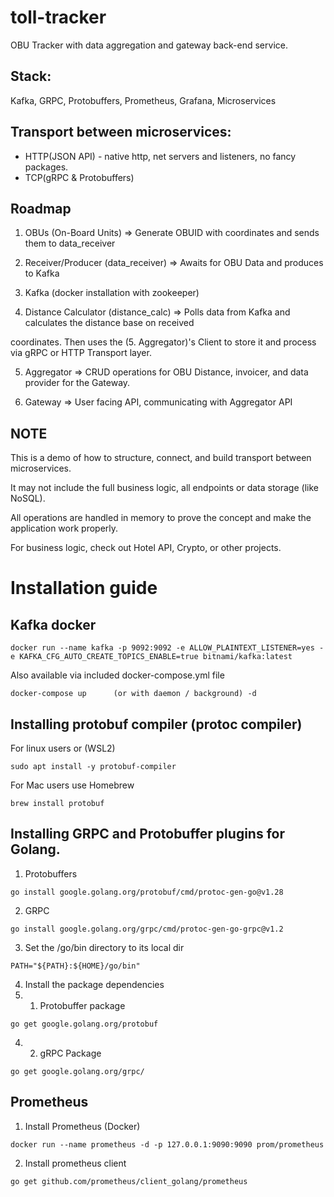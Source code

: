# toll-tracker
OBU Tracker with data aggregation and gateway back-end service.

## Stack: 
Kafka, GRPC, Protobuffers, Prometheus, Grafana, Microservices

## Transport between microservices:
- HTTP(JSON API) - native http, net servers and listeners, no fancy packages.
- TCP(gRPC & Protobuffers)

## Roadmap
1. OBUs (On-Board Units) => Generate OBUID with coordinates and sends them to data_receiver

2. Receiver/Producer (data_receiver) => Awaits for OBU Data and produces to Kafka

3. Kafka (docker installation with zookeeper)

4. Distance Calculator (distance_calc) => Polls data from Kafka and calculates the distance base on received

coordinates. Then uses the (5. Aggregator)'s Client to store it and process via gRPC or HTTP Transport layer.

5. Aggregator => CRUD operations for OBU Distance, invoicer, and data provider for the Gateway.

6. Gateway => User facing API, communicating with Aggregator API

## NOTE
This is a demo of how to structure, connect, and build transport between microservices.

It may not include the full business logic, all endpoints or data storage (like NoSQL).

All operations are handled in memory to prove the concept and make the application work properly.

For business logic, check out Hotel API, Crypto, or other projects.

# Installation guide
## Kafka docker
```
docker run --name kafka -p 9092:9092 -e ALLOW_PLAINTEXT_LISTENER=yes -e KAFKA_CFG_AUTO_CREATE_TOPICS_ENABLE=true bitnami/kafka:latest 
```
Also available via included docker-compose.yml file
```
docker-compose up      (or with daemon / background) -d
```

## Installing protobuf compiler (protoc compiler) 
For linux users or (WSL2) 
```
sudo apt install -y protobuf-compiler
```

For Mac users use Homebrew
```
brew install protobuf
```

## Installing GRPC and Protobuffer plugins for Golang.
1. Protobuffers
```
go install google.golang.org/protobuf/cmd/protoc-gen-go@v1.28
```

2. GRPC 
```
go install google.golang.org/grpc/cmd/protoc-gen-go-grpc@v1.2
```

3. Set the /go/bin directory to its local dir
```
PATH="${PATH}:${HOME}/go/bin"
```

4. Install the package dependencies
4. 1. Protobuffer package
```
go get google.golang.org/protobuf
```

4. 2. gRPC Package
```
go get google.golang.org/grpc/
```

## Prometheus
1. Install Prometheus (Docker)
```
docker run --name prometheus -d -p 127.0.0.1:9090:9090 prom/prometheus
```

2. Install prometheus client
```
go get github.com/prometheus/client_golang/prometheus
```